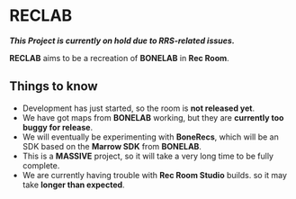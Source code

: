 # RECLAB

***This Project is currently on hold due to RRS-related issues.***

**RECLAB** aims to be a recreation of **BONELAB** in **Rec Room**. 

## Things to know
- Development has just started, so the room is **not released yet**.
- We have got maps from **BONELAB** working, but they are **currently too buggy for release**.
- We will eventually be experimenting with **BoneRecs**, which will be an SDK based on the **Marrow SDK** from **BONELAB**.
- This is a **MASSIVE** project, so it will take a very long time to be fully complete.
- We are currently having trouble with **Rec Room Studio** builds. so it may take **longer than expected**.
